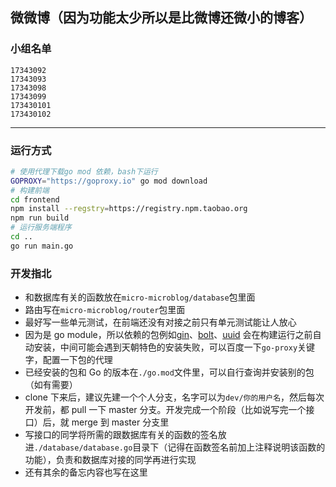 ## 微微博（因为功能太少所以是比微博还微小的博客）

### 小组名单
```
17343092
17343093
17343098
17343099
173430101
173430102
```

---

### 运行方式
```bash
# 使用代理下载go mod 依赖，bash下运行
GOPROXY="https://goproxy.io" go mod download
# 构建前端
cd frontend
npm install --regstry=https://registry.npm.taobao.org
npm run build
# 运行服务端程序
cd ..
go run main.go
```

### 开发指北
* 和数据库有关的函数放在`micro-microblog/database`包里面
* 路由写在`micro-microblog/router`包里面
* 最好写一些单元测试，在前端还没有对接之前只有单元测试能让人放心
* 因为是 go module，所以依赖的包例如[gin](https://www.github.com/go-gonic/gin)、[bolt](https://www.github.com/boltdb/bolt)、[uuid](https://github.com/satori/go.uuid) 会在构建运行之前自动安装，中间可能会遇到天朝特色的安装失败，可以百度一下`go-proxy`关键字，配置一下包的代理
* 已经安装的包和 Go 的版本在`./go.mod`文件里，可以自行查询并安装别的包（如有需要）
* clone 下来后，建议先建一个个人分支，名字可以为`dev/你的用户名`，然后每次开发前，都 pull 一下 master 分支。开发完成一个阶段（比如说写完一个接口）后，就 merge 到 master 分支里
* 写接口的同学将所需的跟数据库有关的函数的签名放进`./database/database.go`目录下（记得在函数签名前加上注释说明该函数的功能），负责和数据库对接的同学再进行实现
* 还有其余的备忘内容也写在这里